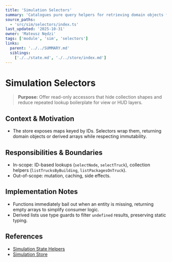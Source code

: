 ```yaml
---
title: 'Simulation Selectors'
summary: 'Catalogues pure query helpers for retrieving domain objects from immutable snapshots without leaking map internals.'
source_paths:
  - 'src/sim/selectors/index.ts'
last_updated: '2025-10-31'
owner: 'Mateusz Nędzi'
tags: ['module', 'sim', 'selectors']
links:
  parent: '../../SUMMARY.md'
  siblings:
    ['./../state.md', './../store/index.md']
---
```


# Simulation Selectors

> **Purpose:** Offer read-only accessors that hide collection shapes and reduce repeated lookup boilerplate for view or HUD layers.

## Context & Motivation

- The store exposes maps keyed by IDs. Selectors wrap them, returning domain objects or derived arrays while respecting immutability.

## Responsibilities & Boundaries

- In-scope: ID-based lookups (`selectNode`, `selectTruck`), collection helpers (`listTrucksByBuilding`, `listPackagesOnTruck`).
- Out-of-scope: mutation, caching, side effects.

## Implementation Notes

- Functions immediately bail out when an entity is missing, returning empty arrays to simplify consumer logic.
- Derived lists use type guards to filter `undefined` results, preserving static typing.

## References

- [Simulation State Helpers](../state.md)
- [Simulation Store](../store/simulation-store.md)

